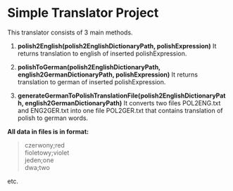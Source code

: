 # Simple Translator Project

This translator consists of 3 main methods.
1. **polish2English(polish2EnglishDictionaryPath, polishExpression)**
It returns translation to english of inserted polishExpression.

2. **polishToGerman(polish2EnglishDictionaryPath,
english2GermanDictionaryPath, polishExpression)**
It returns translation to german of inserted polishExpression.

3. **generateGermanToPolishTranslationFile(polish2EnglishDictionaryPath,
english2GermanDictionaryPath)**
It converts two files POL2ENG.txt and ENG2GER.txt into one file POL2GER.txt that contains translation of polish to german words.

**All data in files is in format:**
>czerwony;red  
fioletowy;violet  
jeden;one  
dwa;two  

etc.